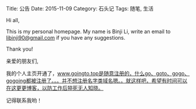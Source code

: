 Title: 公告
Date: 2015-11-09
Category: 石头记
Tags: 随笔, 生活

Hi all,

   This is my personal homepage. My name is Binji Li, write an email to libinji90@gmail.com if you have any suggestions.

   Thank you!
 
亲爱的朋友们,

我的个人主页开通了，www.goingto.top是随意注册的，什么go、goto、gogo、gogoing都被注册了。。。并不想注册名字类域名嗯。。就这样吧，希望有时间可以在这更更博客，以防工作后猝死无人知晓。

记得联系我哟！
